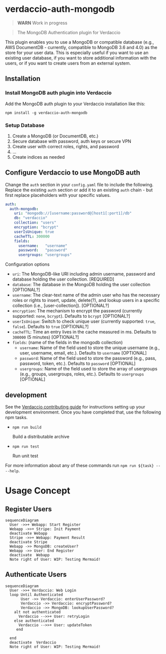 # verdaccio-auth-mongodb

> **WARN**
> Work in progress

> The MongoDB Authentication plugin for Verdaccio

This plugin enables you to use a MongoDB or compatible database (e.g., AWS DocumentDB - currently, compatible to MongoDB 3.6 and 4.0) as the store for your user data. 
This is especially useful if you want to use an existing user database, if you want to store additional information with the users, or if you want to create users from an external system.

## Installation

### Install MongoDB auth plugin into Verdaccio

Add the MongoDB auth plugin to your Verdaccio installation like this:

```shell
npm install -g verdaccio-auth-mongodb
```

### Setup Database

1. Create a MongoDB (or DocumentDB, etc.)
2. Secure database with password, auth keys or secure VPN
3. Create user with correct roles, rights, and password
4. ...
5. Create indices as needed

## Configure Verdaccio to use MongoDB auth

Change the `auth` section in your `config.yaml` file to include the following. Replace the existing `auth` section or add it to an existing `auth` chain - but first replace placeholders with your specific values.

```yaml
auth:
  auth-mongodb:
    uri: "mongodb://[username:password@]host1[:port1]/db"
    db: "verdaccio"
    collection: "users"
    encryption: "bcrypt"
    userIsUnique: true
    cacheTTL: 300000
    fields:
      username:   "username"
      password:   "password"
      usergroups: "usergroups"
```

Configuration options
* `uri`: The MongoDB-like URI including admin username, password and database holding the user collection. [REQUIRED]
* `database`: The database in the MongoDB holding the user collection [OPTIONAL?]
* `username`: The clear-text name of the admin user who has the necessary roles or rights to insert, update, delete(?), and lookup users in a specific collection (i.e., [user-collection]). [OPTIONAL?]
* `encryption`: The mechanism to encrypt the password (currently supported: `none`, `bcrypt`). Defaults to `bcrypt` [OPTIONAL?]
* `userIsUnique`: Switch to check unique user (currently supported: `true`, `false`). Defaults to `true` [OPTIONAL?]
* `cacheTTL`: Time an entry lives in the cache measured in ms. Defaults to `300000` (5 minutes) [OPTIONAL?]
* `fields`: (name of the fields in the mongodb collection)
  * `username`: Name of the field used to store the unique username (e.g., user, username, email, etc.). Defaults to `username` [OPTIONAL]
  * `password`: Name of the field used to store the password (e.g., pass, password, token, etc.). Defaults to `password` [OPTIONAL]
  * `usergroups`: Name of the field used to store the array of usergroups (e.g., groups, usergroups, roles, etc.). Defaults to `usergroups` [OPTIONAL]

## development

See the [Verdaccio contributing guide](https://github.com/verdaccio/verdaccio/blob/master/CONTRIBUTING.md) for instructions setting up your development environment. 
Once you have completed that, use the following npm tasks.

  - `npm run build`

    Build a distributable archive

  - `npm run test`

    Run unit test

For more information about any of these commands run `npm run ${task} -- --help`.

# Usage Concept

## Register Users
```mermaid
sequenceDiagram  
  User ->>+ Webapp: Start Register
  Webapp ->>+ Stripe: Init Payment
  deactivate Webapp
  Stripe ->>+ Webapp: Payment Result
  deactivate Stripe
  Webapp ->> MongoDB: createUser?
  Webapp ->> User: End Register
  deactivate  Webapp
  Note right of User: WIP: Testing Mermaid!
```

## Authenticate Users

```mermaid
sequenceDiagram
  User ->>+ Verdaccio: Web Login
  loop Until Authenticated
       User ->> Verdaccio: enterUserPassword?
       Verdaccio ->> Verdaccio: encryptPassword?
       Verdaccio ->> MongoDB: lookupUserPassword?
	alt not authenticated  
      Verdaccio -->>+ User: retryLogin
    else authenticated
      Verdaccio -->>+ User: updateToken
	 end
      
  end
  deactivate  Verdaccio
  Note right of User: WIP: Testing Mermaid!
```
